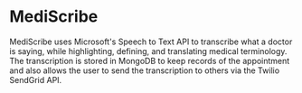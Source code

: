# MediScribe
MediScribe uses Microsoft's Speech to Text API to transcribe what a doctor is saying, while highlighting, defining, and translating medical terminology. The transcription is stored in MongoDB to keep records of the appointment and also allows the user to send the transcription to others via the Twilio SendGrid API.
